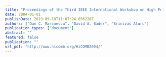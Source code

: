 ```yaml
---
title: "Proceedings of the Third IEEE International Workshop on High Performance Computational Biology (HiCOMB 2004), Santa Fe, NM, April 2004"
date: 2004-01-01
publishDate: 2019-09-18T11:07:24.656228Z
authors: ["Dan C. Marinescu", "David A. Bader", "Srinivas Aluru"]
publication_types: ["document"]
abstract: ""
featured: false
publication: ""
url_pdf: "http://www.hicomb.org/HiCOMB2004/"
---
```


